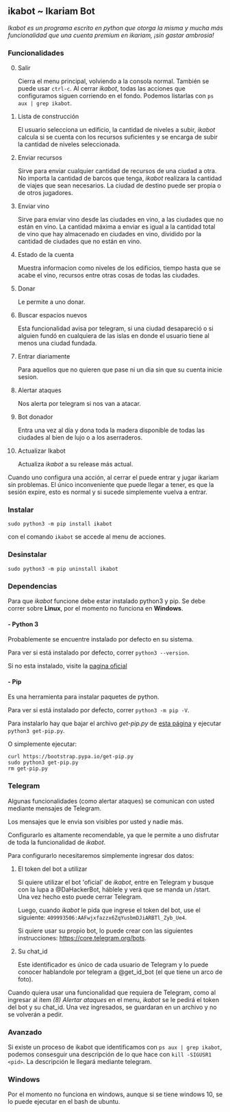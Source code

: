 ## ikabot ~ Ikariam Bot

_Ikabot es un programa escrito en python que otorga la misma y mucha más funcionalidad que una cuenta premium en ikariam, ¡sin gastar ambrosia!_

### Funcionalidades

0. Salir

	Cierra el menu principal, volviendo a la consola normal. También se puede usar `ctrl-c`. Al cerrar _ikabot_, todas las acciones que configuramos siguen corriendo en el fondo. Podemos listarlas con `ps aux | grep ikabot`.

1. Lista de construcción

	El usuario selecciona un edificio, la cantidad de niveles a subir, _ikabot_ calcula si se cuenta con los recursos suficientes y se encarga de subir la cantidad de niveles seleccionada.
	
2. Enviar recursos 

	Sirve para enviar cualquier cantidad de recursos de una ciudad a otra. No importa la cantidad de barcos que tenga, _ikabot_ realizara la cantidad de viajes que sean necesarios. La ciudad de destino puede ser propia o de otros jugadores.

3. Enviar vino

	Sirve para enviar vino desde las ciudades en vino, a las ciudades que no están en vino. La cantidad máxima a enviar es igual a la cantidad total de vino que hay almacenado en ciudades en vino, dividido por la cantidad de ciudades que no están en vino.

4. Estado de la cuenta

	Muestra informacion como niveles de los edificios, tiempo hasta que se acabe el vino, recursos entre otras cosas de todas las ciudades.
	
5. Donar

	Le permite a uno donar.
	
6. Buscar espacios nuevos

	Esta funcionalidad avisa por telegram, si una ciudad desapareció o si alguien fundó en cualquiera de las islas en donde el usuario tiene al menos una ciudad fundada.
	
7. Entrar diariamente

	Para aquellos que no quieren que pase ni un dia sin que su cuenta inicie sesion.
	
8. Alertar ataques

	Nos alerta por telegram si nos van a atacar.

9. Bot donador

	Entra una vez al día y dona toda la madera disponible de todas las ciudades al bien de lujo o a los aserraderos.

10. Actualizar Ikabot

	Actualiza _ikabot_ a su release más actual.
	

Cuando uno configura una acción, al cerrar el puede entrar y jugar ikariam sin problemas. El único inconveniente que puede llegar a tener, es que la sesión expire, esto es normal y si sucede simplemente vuelva a entrar.

### Instalar

```
sudo python3 -m pip install ikabot
```
con el comando `ikabot` se accede al menu de acciones.

### Desinstalar

```
sudo python3 -m pip uninstall ikabot
```
### Dependencias

Para que _ikabot_ funcione debe estar instalado python3 y pip. Se debe correr sobre **Linux**, por el momento no funciona en **Windows**.

#### - Python 3
Probablemente se encuentre instalado por defecto en su sistema.

Para ver si está instalado por defecto, correr  `python3 --version`.

Si no esta instalado, visite la [pagina oficial](https://www.python.org/) 

#### - Pip
Es una herramienta para instalar paquetes de python.

Para ver si está instalado por defecto, correr  `python3 -m pip -V`.

Para instalarlo hay que bajar el archivo _get-pip.py_ de [esta página](https://pip.pypa.io/en/stable/installing/) y ejecutar `python3 get-pip.py`.

O simplemente ejecutar:
```
curl https://bootstrap.pypa.io/get-pip.py
sudo python3 get-pip.py
rm get-pip.py
```


### Telegram

Algunas funcionalidades (como alertar ataques) se comunican con usted mediante mensajes de Telegram.

Los mensajes que le envia son visibles por usted y nadie más.

Configurarlo es altamente recomendable, ya que le permite a uno disfrutar de toda la funcionalidad de _ikabot_.

Para configurarlo necesitaremos simplemente ingresar dos datos:

1) El token del bot a utilizar

	Si quiere utilizar el bot 'oficial' de _ikabot_, entre en Telegram y busque con la lupa a @DaHackerBot, háblele y verá que se manda un /start. Una vez hecho esto puede cerrar Telegram.
	
	Luego, cuando _ikabot_ le pida que ingrese el token del bot, use el siguiente: `409993506:AAFwjxfazzx6ZqYusbmDJiARBTl_Zyb_Ue4`.
	
	Si quiere usar su propio bot, lo puede crear con las siguientes instrucciones: https://core.telegram.org/bots.

2) Su chat_id

	Este identificador es único de cada usuario de Telegram y lo puede conocer hablandole por telegram a @get_id_bot (el que tiene un arco de foto).

Cuando quiera usar una funcionalidad que requiera de Telegram, como al ingresar al item _(8) Alertar ataques_ en el menu, _ikabot_ se le pedirá el token del bot y su chat_id. Una vez ingresados, se guardaran en un archivo y no se volverán a pedir.


### Avanzado

Si existe un proceso de ikabot que identificamos con `ps aux | grep ikabot`, podemos consesguir una descripción de lo que hace con `kill -SIGUSR1 <pid>`. La descripción le llegará mediante telegram.

### Windows

Por el momento no funciona en windows, aunque si se tiene windows 10, se lo puede ejecutar en el bash de ubuntu.

